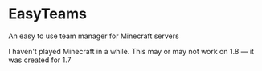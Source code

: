# EasyTeams
An easy to use team manager for Minecraft servers

I haven't played Minecraft in a while. This may or may not work on 1.8 — it was created for 1.7
